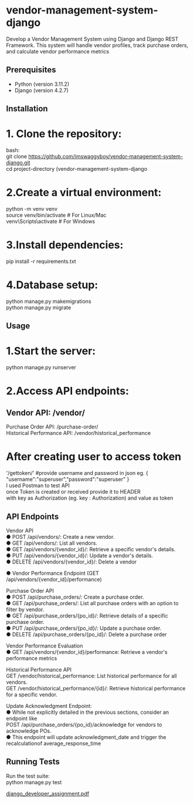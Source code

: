 # vendor-management-system-django

Develop a Vendor Management System using Django and Django REST Framework. This
system will handle vendor profiles, track purchase orders, and calculate vendor performance
metrics

## Prerequisites

- Python (version 3.11.2)
- Django (version 4.2.7)

## Installation

# 1. Clone the repository:
   bash:  
   git clone https://github.com/imswaggyboy/vendor-management-system-django.git  
   cd project-directory (vendor-management-system-django  

# 2.Create a virtual environment:
python -m venv venv  
source venv/bin/activate  # For Linux/Mac  
venv\Scripts\activate     # For Windows  

# 3.Install dependencies:
pip install -r requirements.txt  

# 4.Database setup:
python manage.py makemigrations  
python manage.py migrate  

## Usage
# 1.Start the server:
python manage.py runserver  

# 2.Access API endpoints:

## Vendor API: /vendor/
Purchase Order API: /purchase-order/  
Historical Performance API: /vendor/historical_performance  

# After creating user to access token  
'/gettoken/' #provide username and password in json eg. { "username":"superuser","password":"superuser" }  
I used Postman to test API  
once Token is created or received provide it to HEADER  
with key as Authorization (eg. key : Authorization) and value as token <received-token>    


## API Endpoints
Vendor API  
● POST /api/vendors/: Create a new vendor.  
● GET /api/vendors/: List all vendors.  
● GET /api/vendors/{vendor_id}/: Retrieve a specific vendor's details.  
● PUT /api/vendors/{vendor_id}/: Update a vendor's details.  
● DELETE /api/vendors/{vendor_id}/: Delete a vendor  
  
● Vendor Performance Endpoint (GET /api/vendors/{vendor_id}/performance)  
  
Purchase Order API  
● POST /api/purchase_orders/: Create a purchase order.  
● GET /api/purchase_orders/: List all purchase orders with an option to filter by vendor.  
● GET /api/purchase_orders/{po_id}/: Retrieve details of a specific purchase order.  
● PUT /api/purchase_orders/{po_id}/: Update a purchase order.  
● DELETE /api/purchase_orders/{po_id}/: Delete a purchase order  
  
Vendor Performance Evaluation  
● GET /api/vendors/{vendor_id}/performance: Retrieve a vendor's performance metrics  

Historical Performance API  
GET /vendor/historical_performance: List historical performance for all vendors.  
GET /vendor/historical_performance/{id}/: Retrieve historical performance for a specific vendor.  
  
Update Acknowledgment Endpoint:  
● While not explicitly detailed in the previous sections, consider an endpoint like  
POST /api/purchase_orders/{po_id}/acknowledge for vendors to acknowledge POs.  
● This endpoint will update acknowledgment_date and trigger the recalculationof average_response_time  

## Running Tests  
Run the test suite:  
  python manage.py test  


[django_developer_assignment.pdf](https://github.com/imswaggyboy/vendor-management-system-django/files/13615015/django_developer_assignment.pdf)
